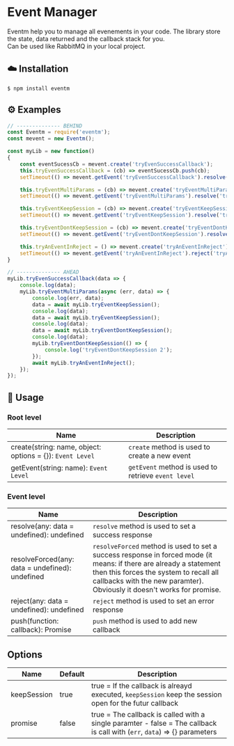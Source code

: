 # Event Manager
Eventm help you to manage all evenements in your code. The library store the state, data returned and the callback stack for you.  
Can be used like RabbitMQ in your local project.

## ☁️ Installation

```
$ npm install eventm
```
  
## ⚙️ Examples

``` js  
// -------------- BEHIND
const Eventm = require('eventm');
const mevent = new Eventm();

const myLib = new function()
{
	const eventSucessCb = mevent.create('tryEvenSuccessCallback');
	this.tryEvenSuccessCallback = (cb) => eventSucessCb.push(cb);
	setTimeout(() => mevent.getEvent('tryEvenSuccessCallback').resolve('tryEvenSuccessCallback function executed'), 1000);

	this.tryEventMultiParams = (cb) => mevent.create('tryEventMultiParams', { promise: false }).push(cb);
	setTimeout(() => mevent.getEvent('tryEventMultiParams').resolve('tryEventMultiParams function executed'), 2000);

	this.tryEventKeepSession = (cb) => mevent.create('tryEventKeepSession').push(cb);
	setTimeout(() => mevent.getEvent('tryEventKeepSession').resolve('tryEventKeepSession function executed'), 3000);

	this.tryEventDontKeepSession = (cb) => mevent.create('tryEventDontKeepSession', { keepSession: false }).push(cb);
	setTimeout(() => mevent.getEvent('tryEventDontKeepSession').resolve('tryEventDontKeepSession function executed'), 4000);

	this.tryAnEventInReject = () => mevent.create('tryAnEventInReject').getPromise();
	setTimeout(() => mevent.getEvent('tryAnEventInReject').reject('tryAnEventInReject function executed'), 7000);
}

// -------------- AHEAD
myLib.tryEvenSuccessCallback(data => {
	console.log(data);
	myLib.tryEventMultiParams(async (err, data) => {
		console.log(err, data);
		data = await myLib.tryEventKeepSession();
		console.log(data);
		data = await myLib.tryEventKeepSession();
		console.log(data);
		data = await myLib.tryEventDontKeepSession();
		console.log(data);
		myLib.tryEventDontKeepSession(() => {
			console.log('tryEventDontKeepSession 2');
		});
		await myLib.tryAnEventInReject();
	});
});

```
   
## 📝 Usage

### Root level

| Name                                                      | Description         
| ----------------------------------------------------------| ------------
| create(string: name, object: options = {}): `Event Level` | `create` method is used to create a new event
| getEvent(string: name): `Event Level`                     | `getEvent` method is used to retrieve `event level`

### Event level

| Name                                                              | Description         
| ----------------------------------------------------------------- | ------------
| resolve(any: data = undefined): undefined                         | `resolve` method is used to set a success response
| resolveForced(any: data = undefined): undefined                   | `resolveForced` method is used to set a success response in forced mode (it means: if there are already a statement then this forces the system to recall all callbacks with the new paramter). Obviously it doesn't works for promise.
| reject(any: data = undefined): undefined                          | `reject` method is used to set an error response
| push(function: callback): Promise                                 | `push`  method is used to add new callback

## Options

| Name                  | Default | Description  
| --------------------- | ------- | -----------
| keepSession           |  true   | true = If the callback is alreayd executed, `keepSession` keep the session open for the futur callback
| promise               |  false  | true = The callback is called with a single paramter - false = The callback is call with (`err`, `data`) => {} parameters

